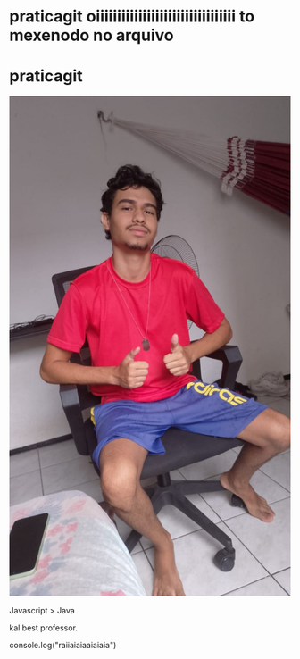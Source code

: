 # praticagit oiiiiiiiiiiiiiiiiiiiiiiiiiiiiiiiii to mexenodo no arquivo
# praticagit

![cover](./WhatsApp%20Image%202024-12-04%20at%2014.40.09.jpeg)

Javascript > Java

kal best professor.

console.log("raiiaiaiaaiaiaia")